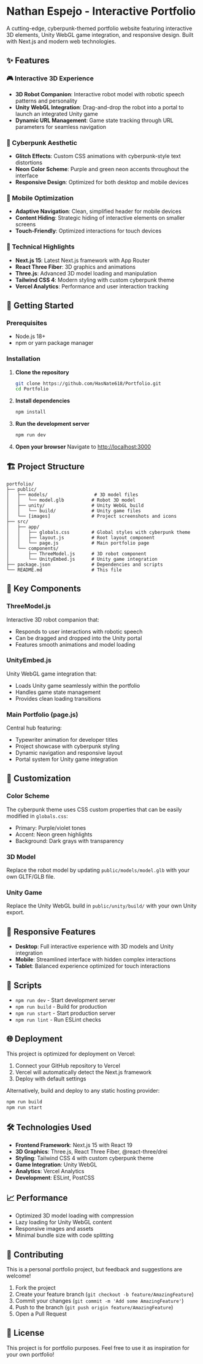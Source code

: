 # Nathan Espejo - Interactive Portfolio

A cutting-edge, cyberpunk-themed portfolio website featuring interactive 3D elements, Unity WebGL game integration, and responsive design. Built with Next.js and modern web technologies.

## ✨ Features

### 🎮 Interactive 3D Experience
- **3D Robot Companion**: Interactive robot model with robotic speech patterns and personality
- **Unity WebGL Integration**: Drag-and-drop the robot into a portal to launch an integrated Unity game
- **Dynamic URL Management**: Game state tracking through URL parameters for seamless navigation

### 🎨 Cyberpunk Aesthetic
- **Glitch Effects**: Custom CSS animations with cyberpunk-style text distortions
- **Neon Color Scheme**: Purple and green neon accents throughout the interface
- **Responsive Design**: Optimized for both desktop and mobile devices

### 📱 Mobile Optimization
- **Adaptive Navigation**: Clean, simplified header for mobile devices
- **Content Hiding**: Strategic hiding of interactive elements on smaller screens
- **Touch-Friendly**: Optimized interactions for touch devices

### 🔧 Technical Highlights
- **Next.js 15**: Latest Next.js framework with App Router
- **React Three Fiber**: 3D graphics and animations
- **Three.js**: Advanced 3D model loading and manipulation
- **Tailwind CSS 4**: Modern styling with custom cyberpunk theme
- **Vercel Analytics**: Performance and user interaction tracking

## 🚀 Getting Started

### Prerequisites
- Node.js 18+ 
- npm or yarn package manager

### Installation

1. **Clone the repository**
   ```bash
   git clone https://github.com/HasNate618/Portfolio.git
   cd Portfolio
   ```

2. **Install dependencies**
   ```bash
   npm install
   ```

3. **Run the development server**
   ```bash
   npm run dev
   ```

4. **Open your browser**
   Navigate to [http://localhost:3000](http://localhost:3000)

## 🏗️ Project Structure

```
portfolio/
├── public/
│   ├── models/                 # 3D model files
│   │   └── model.glb          # Robot 3D model
│   ├── unity/                 # Unity WebGL build
│   │   └── build/             # Unity game files
│   └── [images]               # Project screenshots and icons
├── src/
│   ├── app/
│   │   ├── globals.css        # Global styles with cyberpunk theme
│   │   ├── layout.js          # Root layout component
│   │   └── page.js            # Main portfolio page
│   └── components/
│       ├── ThreeModel.js      # 3D robot component
│       └── UnityEmbed.js      # Unity game integration
├── package.json               # Dependencies and scripts
└── README.md                  # This file
```

## 🎯 Key Components

### ThreeModel.js
Interactive 3D robot companion that:
- Responds to user interactions with robotic speech
- Can be dragged and dropped into the Unity portal
- Features smooth animations and model loading

### UnityEmbed.js
Unity WebGL game integration that:
- Loads Unity game seamlessly within the portfolio
- Handles game state management
- Provides clean loading transitions

### Main Portfolio (page.js)
Central hub featuring:
- Typewriter animation for developer titles
- Project showcase with cyberpunk styling
- Dynamic navigation and responsive layout
- Portal system for Unity game integration

## 🎨 Customization

### Color Scheme
The cyberpunk theme uses CSS custom properties that can be easily modified in `globals.css`:
- Primary: Purple/violet tones
- Accent: Neon green highlights
- Background: Dark grays with transparency

### 3D Model
Replace the robot model by updating `public/models/model.glb` with your own GLTF/GLB file.

### Unity Game
Replace the Unity WebGL build in `public/unity/build/` with your own Unity export.

## 📱 Responsive Features

- **Desktop**: Full interactive experience with 3D models and Unity integration
- **Mobile**: Streamlined interface with hidden complex interactions
- **Tablet**: Balanced experience optimized for touch interactions

## 🔧 Scripts

- `npm run dev` - Start development server
- `npm run build` - Build for production
- `npm run start` - Start production server
- `npm run lint` - Run ESLint checks

## 🌐 Deployment

This project is optimized for deployment on Vercel:

1. Connect your GitHub repository to Vercel
2. Vercel will automatically detect the Next.js framework
3. Deploy with default settings

Alternatively, build and deploy to any static hosting provider:
```bash
npm run build
npm run start
```

## 🛠️ Technologies Used

- **Frontend Framework**: Next.js 15 with React 19
- **3D Graphics**: Three.js, React Three Fiber, @react-three/drei
- **Styling**: Tailwind CSS 4 with custom cyberpunk theme
- **Game Integration**: Unity WebGL
- **Analytics**: Vercel Analytics
- **Development**: ESLint, PostCSS

## 📈 Performance

- Optimized 3D model loading with compression
- Lazy loading for Unity WebGL content
- Responsive images and assets
- Minimal bundle size with code splitting

## 🤝 Contributing

This is a personal portfolio project, but feedback and suggestions are welcome!

1. Fork the project
2. Create your feature branch (`git checkout -b feature/AmazingFeature`)
3. Commit your changes (`git commit -m 'Add some AmazingFeature'`)
4. Push to the branch (`git push origin feature/AmazingFeature`)
5. Open a Pull Request

## 📄 License

This project is for portfolio purposes. Feel free to use it as inspiration for your own portfolio!